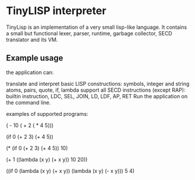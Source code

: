 # TinyLISP interpreter
TinyLisp is an implementation of a very small lisp-like language. It contains a small but functional lexer, parser, runtime, garbage collector, SECD translator and its VM.

## Example usage
the application can:

translate and interpret basic LISP constructions: symbols, integer and string atoms, pairs, quote, if, lambda
support all SECD instructions (except RAP): builtin instruction, LDC, SEL, JOIN, LD, LDF, AP, RET
Run the application on the command line.

examples of supported programs:

( - 10 ( + 2 ( * 4 5)))

(if 0 (+ 2 3) (+ 4 5))

(* (if 0 (+ 2 3) (+ 4 5)) 10)

(+ 1 ((lambda (x y) (+ x y)) 10 20))

((if 0 (lambda (x y) (+ x y)) (lambda (x y) (- x y))) 5 4)

